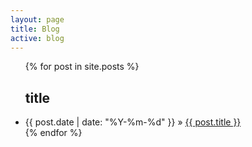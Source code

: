 ```yaml
---
layout: page
title: Blog
active: blog
---
```


<div>
<ul>
    {% for post in site.posts %}
    <h2>title</h2>
      <li><span>{{ post.date | date: "%Y-%m-%d" }} &raquo; </span><a href="{{ post.url }}">{{ post.title }}</a></li>
    {% endfor %}
</ul>
</div>


